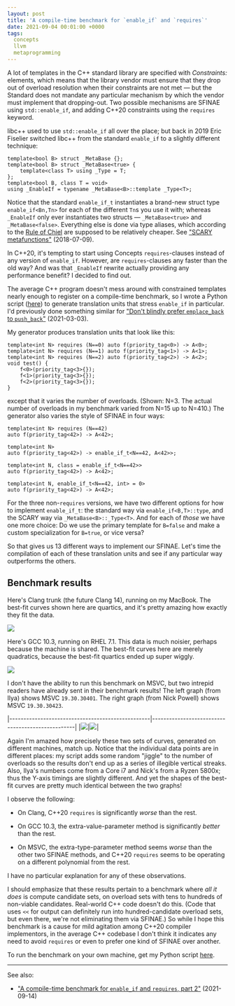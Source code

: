 ```yaml
---
layout: post
title: 'A compile-time benchmark for `enable_if` and `requires`'
date: 2021-09-04 00:01:00 +0000
tags:
  concepts
  llvm
  metaprogramming
---
```


A lot of templates in the C++ standard library are specified with _Constraints:_ elements,
which means that the library vendor must ensure that they drop out of overload resolution
when their constraints are not met — but the Standard does not mandate any particular
mechanism by which the vendor must implement that dropping-out. Two possible mechanisms are
SFINAE using `std::enable_if`, and adding C++20 constraints using the `requires` keyword.

libc++ used to use `std::enable_if` all over the place; but back in 2019 Eric Fiselier
switched libc++ from the standard `enable_if` to a slightly different technique:

    template<bool B> struct _MetaBase {};
    template<bool B> struct _MetaBase<true> {
        template<class T> using _Type = T;
    };
    template<bool B, class T = void>
    using _EnableIf = typename _MetaBase<B>::template _Type<T>;

Notice that the standard `enable_if_t` instantiates a brand-new struct type `enable_if<Bn,Tn>`
for each of the different `Tn`s you use it with; whereas `_EnableIf` only ever instantiates
two structs — `_MetaBase<true>` and `_MetaBase<false>`. Everything else is done via type aliases,
which according to the
[Rule of Chiel](https://www.reddit.com/r/cpp/comments/6gur2x/the_rule_of_chiel_aka_compiletime_cost_of/)
are supposed to be relatively cheaper.
See ["SCARY metafunctions"](/blog/2018/07/09/scary-metafunctions/) (2018-07-09).

In C++20, it's tempting to start using Concepts `requires`-clauses instead of
any version of `enable_if`. However, are `requires`-clauses any faster than the old way?
And was that `_EnableIf` rewrite actually providing any performance benefit? I decided to find out.

The average C++ program doesn't mess around with constrained templates nearly enough to register
on a compile-time benchmark, so I wrote a Python script ([here](/blog/code/2021-09-04-benchmark.py))
to generate translation units that stress `enable_if` in particular. I'd previously done something
similar for ["Don't blindly prefer `emplace_back` to `push_back`"](/blog/2021/03/03/push-back-emplace-back/#the-benchmark-program)
(2021-03-03).

My generator produces translation units that look like this:

    template<int N> requires (N==0) auto f(priority_tag<0>) -> A<0>;
    template<int N> requires (N==1) auto f(priority_tag<1>) -> A<1>;
    template<int N> requires (N==2) auto f(priority_tag<2>) -> A<2>;
    void test() {
        f<0>(priority_tag<3>{});
        f<1>(priority_tag<3>{});
        f<2>(priority_tag<3>{});
    }

except that it varies the number of overloads. (Shown: N=3. The actual number of overloads
in my benchmark varied from N=15 up to N=410.) The generator also varies the style of
SFINAE in four ways:

    template<int N> requires (N==42)
    auto f(priority_tag<42>) -> A<42>;

    template<int N>
    auto f(priority_tag<42>) -> enable_if_t<N==42, A<42>>;

    template<int N, class = enable_if_t<N==42>>
    auto f(priority_tag<42>) -> A<42>;

    template<int N, enable_if_t<N==42, int> = 0>
    auto f(priority_tag<42>) -> A<42>;

For the three non-`requires` versions, we have two different options for how to
implement `enable_if_t`: the standard way via `enable_if<B,T>::type`,
and the SCARY way via `_MetaBase<B>::_Type<T>`. And for each of _those_ we
have one more choice: Do we use the primary template for `B=false`
and make a custom specialization for `B=true`, or vice versa?

So that gives us 13 different ways to implement our SFINAE. Let's time the
compilation of each of these translation units and see if any particular way
outperforms the others.

## Benchmark results

Here's Clang trunk (the future Clang 14), running on my MacBook. The best-fit
curves shown here are quartics, and it's pretty amazing how exactly they fit the data.

![](/blog/images/2021-09-04-clang-results.png)

Here's GCC 10.3, running on RHEL 7.1. This data is much noisier, perhaps because the
machine is shared. The best-fit curves here are merely quadratics, because the best-fit
quartics ended up super wiggly.

![](/blog/images/2021-09-04-gcc10-results.png)

I don't have the ability to run this benchmark on MSVC, but two intrepid readers
have already sent in their benchmark results! The left graph (from Ilya) shows
MSVC `19.30.30401`. The right graph (from Nick Powell) shows MSVC `19.30.30423`.

|--------------------------------------------------|--------------------------------------------------|
|![](/blog/images/2021-09-04-msvc-results-ilya.png)|![](/blog/images/2021-09-04-msvc-results-nick.png)|

Again I'm amazed how precisely these two sets of curves, generated on different machines,
match up. Notice that the individual data points are in different places: my script adds some
random "jiggle" to the number of overloads so the results don't end up as a series of illegible
vertical streaks. Also, Ilya's numbers come from a Core i7 and Nick's from a Ryzen 5800x; thus
the Y-axis timings are slightly different. And yet the shapes of the best-fit curves are
pretty much identical between the two graphs!

I observe the following:

* On Clang, C++20 `requires` is significantly _worse_ than the rest.

* On GCC 10.3, the extra-value-parameter method is significantly _better_ than the rest.

* On MSVC, the extra-type-parameter method seems _worse_ than the other two SFINAE methods,
    and C++20 `requires` seems to be operating on a different polynomial from the rest.

I have no particular explanation for any of these observations.

I should emphasize that these results pertain to a benchmark where
_all it does_ is compute candidate sets, on overload sets with tens to hundreds of non-viable
candidates. Real-world C++ code doesn't do this. (Code that uses `<<` for output can definitely
run into hundred-candidate overload sets, but even there, we're not eliminating them via SFINAE.)
So while I hope this benchmark is a cause for mild agitation among C++20 compiler implementors,
in the average C++ codebase I don't think it indicates any need to avoid `requires` or even
to prefer one kind of SFINAE over another.

To run the benchmark on your own machine, get my Python script [here](/blog/code/2021-09-04-benchmark.py).

----

See also:

* ["A compile-time benchmark for `enable_if` and `requires`, part 2"](/blog/2021/09/14/enable-if-benchmark-part-2/) (2021-09-14)
